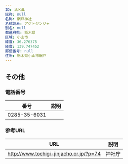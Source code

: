 ```yaml
---
ID: iUKdL
総称: null
名称: 網戸神社
名称読み: アジトジンジャ
別名: null
都道府県: 栃木県
区域: 小山市
緯度: 36.276375
経度: 139.747452
郵便番号: null
住所: 栃木県小山市網戸
---
```


## その他

### 電話番号

| 番号         | 説明 |
| ------------ | ---- |
| 0285-35-6031 |      |

### 参考URL

| URL                                     | 説明   |
| --------------------------------------- | ------ |
| http://www.tochigi-jinjacho.or.jp/?p=74 | 神社庁 |
